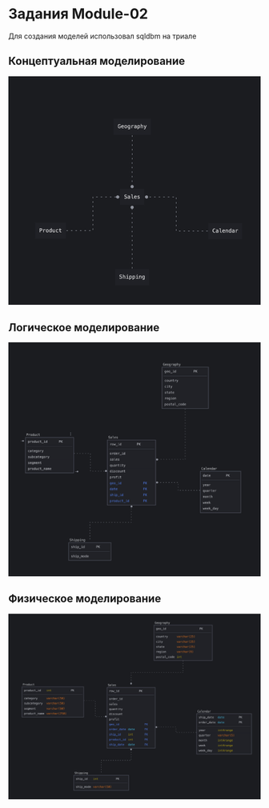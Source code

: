 # Задания Module-02
Для создания моделей использовал sqldbm на триале

## Концептуальная моделирование
![Conceptual Modeling](conceptual_model.png)

## Логическое моделирование
![Logical Modeling](logical_model.png)

## Физическое моделирование
![Phusical Modeling](physical_model.png)